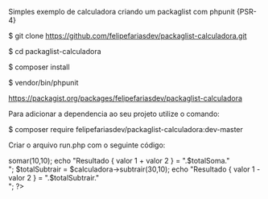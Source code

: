 Simples exemplo de calculadora criando um packaglist com phpunit {PSR-4} 

$ git clone https://github.com/felipefariasdev/packaglist-calculadora.git

$ cd packaglist-calculadora

$ composer install

$ vendor/bin/phpunit

https://packagist.org/packages/felipefariasdev/packaglist-calculadora

Para adicionar a dependencia ao seu projeto utilize o comando:

$ composer require felipefariasdev/packaglist-calculadora:dev-master

Criar o arquivo run.php com o seguinte código:

<?php

require 'vendor/autoload.php';

use AppFelipeFariasCalculadora\Calculadora;

$calculadora = new Calculadora();
$totalSoma = $calculadora->somar(10,10);

echo "Resultado { valor 1 + valor 2 } = ".$totalSoma."<br />";


$totalSubtrair = $calculadora->subtrair(30,10);

echo "Resultado { valor 1 - valor 2 } = ".$totalSubtrair."<br />";

?>